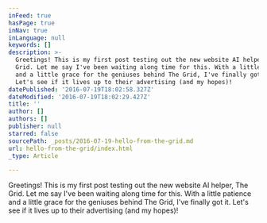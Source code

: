 ```yaml
---
inFeed: true
hasPage: true
inNav: true
inLanguage: null
keywords: []
description: >-
  Greetings! This is my first post testing out the new website AI helper, The
  Grid. Let me say I've been waiting along time for this. With a little patience
  and a little grace for the geniuses behind The Grid, I've finally got it.
  Let's see if it lives up to their advertising (and my hopes)!
datePublished: '2016-07-19T18:02:58.327Z'
dateModified: '2016-07-19T18:02:29.427Z'
title: ''
author: []
authors: []
publisher: null
starred: false
sourcePath: _posts/2016-07-19-hello-from-the-grid.md
url: hello-from-the-grid/index.html
_type: Article

---
```

Greetings! This is my first post testing out the new website AI helper, The Grid. Let me say I've been waiting along time for this. With a little patience and a little grace for the geniuses behind The Grid, I've finally got it. Let's see if it lives up to their advertising (and my hopes)!